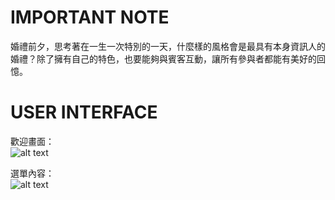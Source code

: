 # IMPORTANT NOTE
婚禮前夕，思考著在一生一次特別的一天，什麼樣的風格會是最具有本身資訊人的婚禮？除了擁有自己的特色，也要能夠與賓客互動，讓所有參與者都能有美好的回憶。  


# USER INTERFACE
歡迎畫面：  
![alt text](https://i.imgur.com/kaZVxjW.png)

選單內容：  
![alt text](https://i.imgur.com/peF0nRc.jpg)

